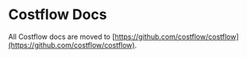 # Costflow Docs

All Costflow docs are moved to [https://github.com/costflow/costflow](https://github.com/costflow/costflow).
